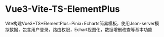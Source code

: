 # Vue3-Vite-TS-ElementPlus
Vite构建Vue3+TS+ElementPlus+Pinia+Echarts简易模板，使用Json-server模拟数据，包含用户登录，路由权限，Echart视图化，数据增删改查等基本功能
